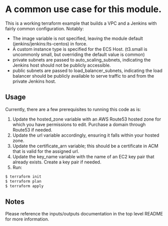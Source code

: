 # A common use case for this module.

This is a working terraform example that builds a VPC and a Jenkins with fairly common configuration.
Notably:
- The image variable is not specified, leaving the module default (jenkins/jenkins:lts-centos) in force.
- A custom instance type is specified for the ECS Host.  (t3.small is uncommonly small, but overriding the default value is common)
- private subnets are passed to auto_scaling_subnets, indicating the Jenkins host should not be publicly accessible.
- public subnets are passed to load_balancer_subnets, indicating the load balancer should be publicly available to serve traffic to and from the private Jenkins host.

## Usage

Currently, there are a few prerequisites to running this code as is:
1. Update the hosted_zone variable with an AWS Route53 hosted zone for which you have permissions to edit.  Purchase a domain through Route53 if needed.
2. Update the url variable accordingly, ensuring it falls within your hosted zone.
3. Update the certificate_arn variable; this should be a certificate in ACM that is valid for the assigned url.
4. Update the key_name variable with the name of an EC2 key pair that already exists.  Create a key pair if needed.
5. Run:
```bash
$ terraform init
$ terraform plan
$ terraform apply
```

## Notes

Please reference the inputs/outputs documentation in the top level README for more information.
